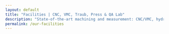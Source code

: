 ```yaml
---
layout: default
title: "Facilities | CNC, VMC, Traub, Press & QA Lab"
description: "State-of-the-art machining and measurement: CNC/VMC, hydraulic press, Traub, wire-cut, CMM, roughness testing and more."
permalink: /our-facilities
---
```

